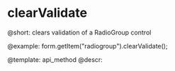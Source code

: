 clearValidate
=============

@short: clears validation of a RadioGroup control





@example:
form.getItem("radiogroup").clearValidate();


@template: api_method
@descr:


